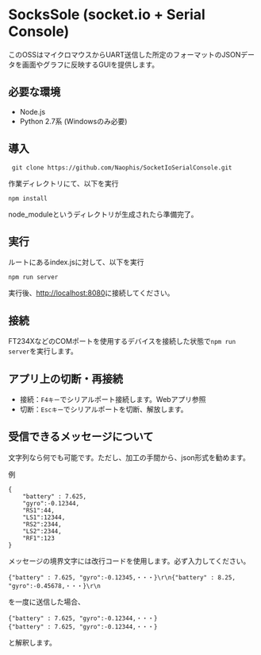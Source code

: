 # SocksSole (socket.io + Serial Console)

このOSSはマイクロマウスからUART送信した所定のフォーマットのJSONデータを画面やグラフに反映するGUIを提供します。

## 必要な環境
* Node.js
* Python 2.7系 (Windowsのみ必要)

## 導入
```
 git clone https://github.com/Naophis/SocketIoSerialConsole.git
```
作業ディレクトリにて、以下を実行
```
npm install
```
node_moduleというディレクトリが生成されたら準備完了。

## 実行
ルートにあるindex.jsに対して、以下を実行
```
npm run server
```
実行後、[http://localhost:8080](http://localhost:8080)に接続してください。

## 接続
FT234XなどのCOMポートを使用するデバイスを接続した状態で`npm run server`を実行します。

## アプリ上の切断・再接続
* 接続：`F4キー`でシリアルポート接続します。Webアプリ参照
* 切断：`Escキー`でシリアルポートを切断、解放します。


## 受信できるメッセージについて
文字列なら何でも可能です。ただし、加工の手間から、json形式を勧めます。  

例
```
{
    "battery" : 7.625,
    "gyro":-0.12344,
    "RS1":44,
    "LS1":12344,
    "RS2":2344,
    "LS2":2344,
    "RF1":123
}
```
メッセージの境界文字には改行コードを使用します。必ず入力してください。
```
{"battery" : 7.625, "gyro":-0.12345,・・・}\r\n{"battery" : 8.25, "gyro":-0.45678,・・・}\r\n
```
を一度に送信した場合、
```
{"battery" : 7.625, "gyro":-0.12344,・・・}
{"battery" : 7.625, "gyro":-0.12344,・・・}
```
と解釈します。
